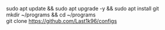 sudo apt update && sudo apt upgrade -y && sudo apt install git  
mkdir ~/programs && cd ~/programs  
git clone https://github.com/Last1k96/configs
